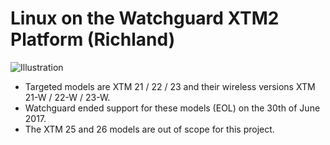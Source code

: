 # Linux on the Watchguard XTM2 Platform (Richland)
![Illustration](https://github.com/greguu/linux_kernel_xtm2_richland/blob/master/_files/XTM-2-rearview.jpg)

- Targeted models are XTM 21 / 22 / 23 and their wireless versions XTM 21-W / 22-W / 23-W.
- Watchguard ended support for these models (EOL) on the 30th of June 2017.
- The XTM 25 and 26 models are out of scope for this project.

